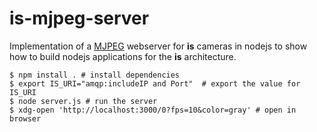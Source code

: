 is-mjpeg-server
==================

Implementation of a [MJPEG](https://en.wikipedia.org/wiki/Motion_JPEG) webserver for **is** cameras in nodejs to show how to build nodejs applications for the **is** architecture.

```shell
$ npm install . # install dependencies
$ export IS_URI="amqp:includeIP and Port"  # export the value for IS_URI
$ node server.js # run the server
$ xdg-open 'http://localhost:3000/0?fps=10&color=gray' # open in browser
```
